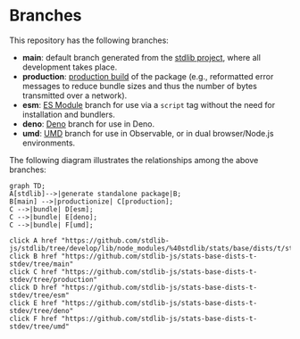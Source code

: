 <!--

@license Apache-2.0

Copyright (c) 2022 The Stdlib Authors.

Licensed under the Apache License, Version 2.0 (the "License");
you may not use this file except in compliance with the License.
You may obtain a copy of the License at

    http://www.apache.org/licenses/LICENSE-2.0

Unless required by applicable law or agreed to in writing, software
distributed under the License is distributed on an "AS IS" BASIS,
WITHOUT WARRANTIES OR CONDITIONS OF ANY KIND, either express or implied.
See the License for the specific language governing permissions and
limitations under the License.

-->

# Branches

This repository has the following branches:

-   **main**: default branch generated from the [stdlib project][stdlib-url], where all development takes place.
-   **production**: [production build][production-url] of the package (e.g., reformatted error messages to reduce bundle sizes and thus the number of bytes transmitted over a network).
-   **esm**: [ES Module][esm-url] branch for use via a `script` tag without the need for installation and bundlers.
-   **deno**: [Deno][deno-url] branch for use in Deno.
-   **umd**: [UMD][umd-url] branch for use in Observable, or in dual browser/Node.js environments.

The following diagram illustrates the relationships among the above branches:

```mermaid
graph TD;
A[stdlib]-->|generate standalone package|B;
B[main] -->|productionize| C[production];
C -->|bundle| D[esm];
C -->|bundle| E[deno];
C -->|bundle| F[umd];

click A href "https://github.com/stdlib-js/stdlib/tree/develop/lib/node_modules/%40stdlib/stats/base/dists/t/stdev"
click B href "https://github.com/stdlib-js/stats-base-dists-t-stdev/tree/main"
click C href "https://github.com/stdlib-js/stats-base-dists-t-stdev/tree/production"
click D href "https://github.com/stdlib-js/stats-base-dists-t-stdev/tree/esm"
click E href "https://github.com/stdlib-js/stats-base-dists-t-stdev/tree/deno"
click F href "https://github.com/stdlib-js/stats-base-dists-t-stdev/tree/umd"
```

[stdlib-url]: https://github.com/stdlib-js/stdlib/tree/develop/lib/node_modules/%40stdlib/stats/base/dists/t/stdev
[production-url]: https://github.com/stdlib-js/stats-base-dists-t-stdev/tree/production
[deno-url]: https://github.com/stdlib-js/stats-base-dists-t-stdev/tree/deno
[umd-url]: https://github.com/stdlib-js/stats-base-dists-t-stdev/tree/umd
[esm-url]: https://github.com/stdlib-js/stats-base-dists-t-stdev/tree/esm